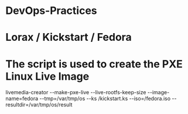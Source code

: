 # DevOps-Practices

# Lorax / Kickstart / Fedora
# The script is used to create the PXE Linux Live Image

livemedia-creator --make-pxe-live --live-rootfs-keep-size --image-name=fedora --tmp=/var/tmp/os --ks /kickstart.ks --iso=/fedora.iso --resultdir=/var/tmp/os/result
